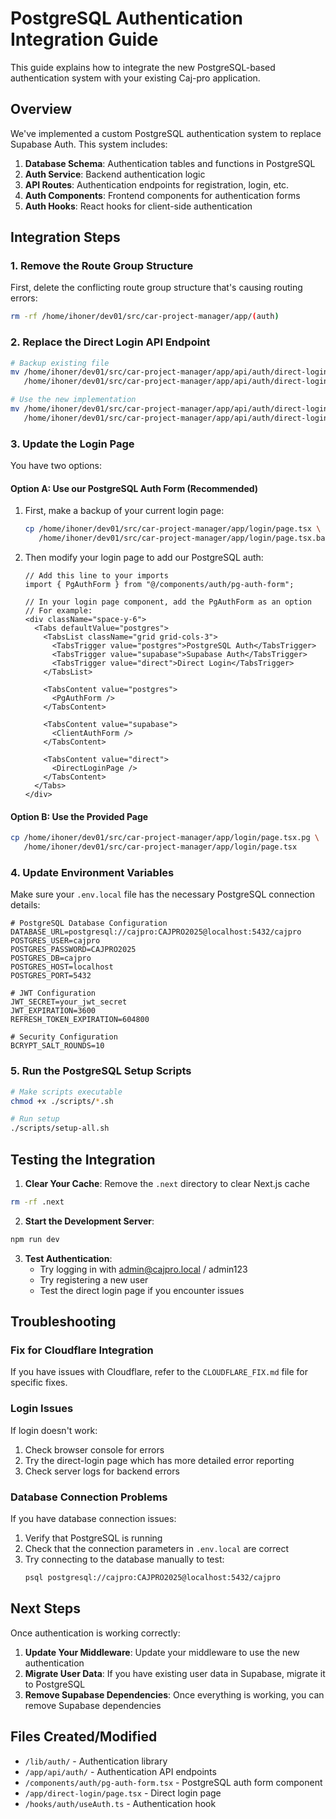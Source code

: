 # PostgreSQL Authentication Integration Guide

This guide explains how to integrate the new PostgreSQL-based authentication system with your existing Caj-pro application.

## Overview

We've implemented a custom PostgreSQL authentication system to replace Supabase Auth. This system includes:

1. **Database Schema**: Authentication tables and functions in PostgreSQL
2. **Auth Service**: Backend authentication logic
3. **API Routes**: Authentication endpoints for registration, login, etc.
4. **Auth Components**: Frontend components for authentication forms
5. **Auth Hooks**: React hooks for client-side authentication

## Integration Steps

### 1. Remove the Route Group Structure

First, delete the conflicting route group structure that's causing routing errors:

```bash
rm -rf /home/ihoner/dev01/src/car-project-manager/app/(auth)
```

### 2. Replace the Direct Login API Endpoint

```bash
# Backup existing file
mv /home/ihoner/dev01/src/car-project-manager/app/api/auth/direct-login/route.ts \
   /home/ihoner/dev01/src/car-project-manager/app/api/auth/direct-login/route.ts.backup

# Use the new implementation
mv /home/ihoner/dev01/src/car-project-manager/app/api/auth/direct-login/route.ts.new \
   /home/ihoner/dev01/src/car-project-manager/app/api/auth/direct-login/route.ts
```

### 3. Update the Login Page

You have two options:

#### Option A: Use our PostgreSQL Auth Form (Recommended)

1. First, make a backup of your current login page:
   ```bash
   cp /home/ihoner/dev01/src/car-project-manager/app/login/page.tsx \
      /home/ihoner/dev01/src/car-project-manager/app/login/page.tsx.backup
   ```

2. Then modify your login page to add our PostgreSQL auth:
   ```tsx
   // Add this line to your imports
   import { PgAuthForm } from "@/components/auth/pg-auth-form";
   
   // In your login page component, add the PgAuthForm as an option
   // For example:
   <div className="space-y-6">
     <Tabs defaultValue="postgres">
       <TabsList className="grid grid-cols-3">
         <TabsTrigger value="postgres">PostgreSQL Auth</TabsTrigger>
         <TabsTrigger value="supabase">Supabase Auth</TabsTrigger>
         <TabsTrigger value="direct">Direct Login</TabsTrigger>
       </TabsList>
       
       <TabsContent value="postgres">
         <PgAuthForm />
       </TabsContent>
       
       <TabsContent value="supabase">
         <ClientAuthForm />
       </TabsContent>
       
       <TabsContent value="direct">
         <DirectLoginPage />
       </TabsContent>
     </Tabs>
   </div>
   ```

#### Option B: Use the Provided Page

```bash
cp /home/ihoner/dev01/src/car-project-manager/app/login/page.tsx.pg \
   /home/ihoner/dev01/src/car-project-manager/app/login/page.tsx
```

### 4. Update Environment Variables

Make sure your `.env.local` file has the necessary PostgreSQL connection details:

```
# PostgreSQL Database Configuration
DATABASE_URL=postgresql://cajpro:CAJPRO2025@localhost:5432/cajpro
POSTGRES_USER=cajpro
POSTGRES_PASSWORD=CAJPRO2025
POSTGRES_DB=cajpro
POSTGRES_HOST=localhost
POSTGRES_PORT=5432

# JWT Configuration
JWT_SECRET=your_jwt_secret
JWT_EXPIRATION=3600
REFRESH_TOKEN_EXPIRATION=604800

# Security Configuration
BCRYPT_SALT_ROUNDS=10
```

### 5. Run the PostgreSQL Setup Scripts

```bash
# Make scripts executable
chmod +x ./scripts/*.sh

# Run setup
./scripts/setup-all.sh
```

## Testing the Integration

1. **Clear Your Cache**: Remove the `.next` directory to clear Next.js cache

```bash
rm -rf .next
```

2. **Start the Development Server**:

```bash
npm run dev
```

3. **Test Authentication**:
   - Try logging in with admin@cajpro.local / admin123
   - Try registering a new user
   - Test the direct login page if you encounter issues

## Troubleshooting

### Fix for Cloudflare Integration

If you have issues with Cloudflare, refer to the `CLOUDFLARE_FIX.md` file for specific fixes.

### Login Issues

If login doesn't work:
1. Check browser console for errors
2. Try the direct-login page which has more detailed error reporting
3. Check server logs for backend errors

### Database Connection Problems

If you have database connection issues:
1. Verify that PostgreSQL is running
2. Check that the connection parameters in `.env.local` are correct
3. Try connecting to the database manually to test:
   ```bash
   psql postgresql://cajpro:CAJPRO2025@localhost:5432/cajpro
   ```

## Next Steps

Once authentication is working correctly:

1. **Update Your Middleware**: Update your middleware to use the new authentication
2. **Migrate User Data**: If you have existing user data in Supabase, migrate it to PostgreSQL
3. **Remove Supabase Dependencies**: Once everything is working, you can remove Supabase dependencies

## Files Created/Modified

- `/lib/auth/` - Authentication library
- `/app/api/auth/` - Authentication API endpoints
- `/components/auth/pg-auth-form.tsx` - PostgreSQL auth form component
- `/app/direct-login/page.tsx` - Direct login page
- `/hooks/auth/useAuth.ts` - Authentication hook
